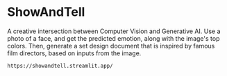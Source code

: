 # ShowAndTell
A creative intersection between Computer Vision and Generative AI. Use a photo of a face, and get the predicted emotion, along with the image's top colors.
Then, generate a set design document that is inspired by famous film directors, based on inputs from the image. 

```
https://showandtell.streamlit.app/
```
